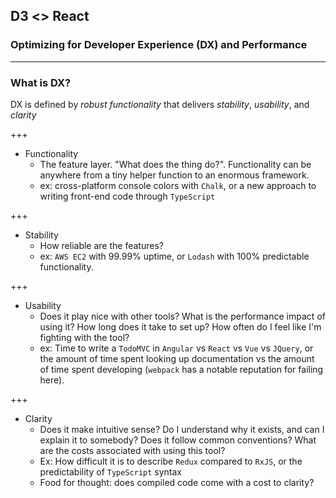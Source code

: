 ## D3 <> React
### Optimizing for Developer Experience (DX) and Performance

---

### What is DX?

DX is defined by _robust functionality_ that delivers _stability_, _usability_, and _clarity_

+++

* Functionality
  * The feature layer. "What does the thing do?". Functionality can be anywhere from a tiny helper function to an enormous framework. 
  * ex: cross-platform console colors with `Chalk`, or a new approach to writing front-end code through `TypeScript`

+++

* Stability
  * How reliable are the features? 
  * ex: `AWS EC2` with 99.99% uptime, or `Lodash` with 100% predictable functionality.

+++

* Usability
  * Does it play nice with other tools? What is the performance impact of using it? How long does it take to set up? How often do I feel like I'm fighting with the tool?
  * ex: Time to write a `TodoMVC` in `Angular` vs `React` vs `Vue` vs `JQuery`, or the amount of time spent looking up documentation vs the amount of time spent developing (`webpack` has a notable reputation for failing here).
 
+++ 
 
* Clarity
  * Does it make intuitive sense? Do I understand why it exists, and can I explain it to somebody? Does it follow common conventions? What are the costs associated with using this tool?
  * Ex: How difficult it is to describe `Redux` compared to `RxJS`, or the predictability of `TypeScript` syntax 
  * Food for thought: does compiled code come with a cost to clarity?
